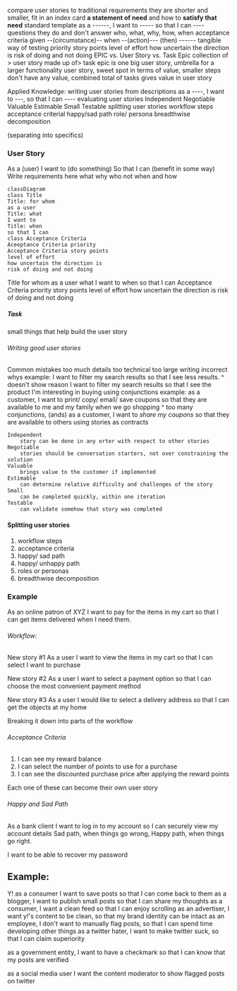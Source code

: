compare user stories to traditional requirements
	they are shorter and smaller, fit in an index card
	**a statement of need** and how to **satisfy that need**
standard template
	as a ------, I want to -----  so that I can ----
questions they do and don't answer
	who, what, why, 
	how, when
acceptance criteria
	given --(circumstance)-- when --(action)--- (then) ------
	tangible way of testing 
	priority
	story points
	level of effort
	how uncertain the direction is
	risk of doing and not doing
EPIC vs. User Story vs. Task
	Epic collection of > user story made up of> task
	epic is one big user story, umbrella for a larger functionality
	user story, sweet spot in terms of value, 
	smaller steps don't have any value, combined total of tasks gives value in user story


Applied Knowledge:
    writing user stories from descriptions
	    as a ----, I want to ---, so that I can ---- 
	evaluating user stories
		Independent
		Negotiable
		Valuable
		Estimable
		Small
		Testable
	splitting user stories
		workflow steps
		acceptance criterial 
		happy/sad path
		role/ persona 
		breadthwise decomposition

   (separating into specifics)


### User Story
As a (user)
I want to (do something)
So that I can (benefit in some way)
Write requirements here
what why who 
	not when and how

```mermaid
classDiagram
class Title
Title: for whom
as a user
Title: what
I want to
Title: when
so that I can
class Acceptance Criteria
Aceeptance Criteria priority
Acceptance Criteria story points
level of effort
how uncertain the direction is
risk of doing and not doing
```

Title
	for whom
		as a user
	what
		I want to
	when
		so that I can
Acceptance Criteria
	priority
	story points
	level of effort
	how uncertain the direction is
	risk of doing and not doing
##### Task 
small things that help build the user story
###### Writing good user stories
Common mistakes
	too much details
	too technical
	too large 
	writing incorrect whys 
	example: 
		I want to filter my search results so that I see less  results.
		^  doesn't show reason
		I want to filter my search results so that I see the product I'm interesting in buying 
	using conjunctions
	example: 
		as a customer, I want to print/ copy/ email/ save coupons so that they are available to me and my family when we go shopping
		^ too many conjunctions, (ands)
		as a customer, I want to *share my coupons* so that they are available to others
	using stories as contracts

	Independent
		story can be done in any orter with respect to other stories
	Negotiable
		stories should be conversation starters, not over constraining the solution
	Valuable
		brings value to the customer if implemented
	Estimable
		can determine relative difficulty and challenges of the story
	Small
		can be completed quickly, within one iteration
	Testable
		can validate somehow that story was completed

#### Splitting user stories
1. workflow steps
2. acceptance criteria
3. happy/ sad path
4. happy/ unhappy path
5. roles or personas
6. breadthwise decomposition
### Example
As an online patron of XYZ
I want to pay for the items in my cart 
so that I can get items delivered when I need them.

###### Workflow: 

New story #1
As a user
I want to view the items in my cart
so that I can select I want to purchase

New story #2 
As a user 
I want to select a payment option
so that I can choose the most convenient payment method

New story #3
As a user
I would like to select a delivery address 
so that I can get the objects at my home

Breaking it down into parts of the workflow

###### Acceptance Criteria
1. I can see my reward balance
2. I can select the number of points to use for a purchase
3. I can see the discounted purchase price after applying the reward points

Each one of these can become their own user story

###### Happy and Sad Path
As a bank client I want to log in to my account so I can securely view my account details
Sad path, when things go wrong, 
Happy path, when things go right. 

I want to be able to recover my password


## Example: 
Y! 
as a consumer I want to save posts so that I can come back to them 
as a blogger, I want to publish small posts so that I can share my thoughts
as a consumer, I want a clean feed so that I can enjoy scrolling
as an advertiser, I want y!'s content to be clean, so that my brand identity can be intact
as an employee, I don't want to manually flag posts, so that I can spend time developing other things 
as a twitter hater, I want to make twitter suck, so that I can claim superiority

as a government entity, I want to have a checkmark so that I can know that my posts are verified

as a social media user I want the content moderator to show flagged posts on twitter